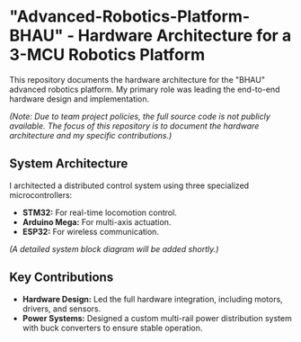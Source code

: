 # "Advanced-Robotics-Platform-BHAU" - Hardware Architecture for a 3-MCU Robotics Platform

This repository documents the hardware architecture for the "BHAU" advanced robotics platform. My primary role was leading the end-to-end hardware design and implementation.

*(Note: Due to team project policies, the full source code is not publicly available. The focus of this repository is to document the hardware architecture and my specific contributions.)*

## System Architecture
I architected a distributed control system using three specialized microcontrollers:
*   **STM32:** For real-time locomotion control.
*   **Arduino Mega:** For multi-axis actuation.
*   **ESP32:** For wireless communication.

*(A detailed system block diagram will be added shortly.)*

## Key Contributions
*   **Hardware Design:** Led the full hardware integration, including motors, drivers, and sensors.
*   **Power Systems:** Designed a custom multi-rail power distribution system with buck converters to ensure stable operation.
